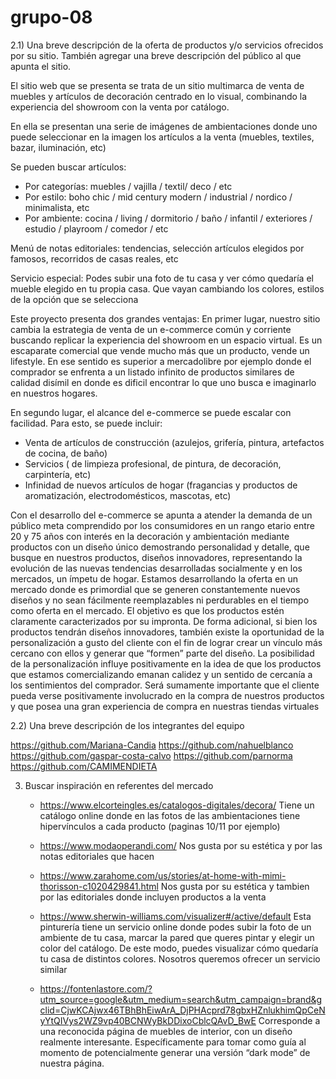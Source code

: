 # grupo-08

2.1) Una breve descripción de la oferta de productos y/o servicios ofrecidos por su sitio. También agregar una breve descripción del público al que apunta el sitio.

El sitio web que se presenta se trata de un sitio multimarca de venta de muebles y artículos de decoración centrado en lo visual, combinando la experiencia del showroom con la venta por catálogo.

En ella se presentan una serie de imágenes de ambientaciones donde uno puede seleccionar en la imagen los artículos a la venta (muebles, textiles, bazar, iluminación, etc)

Se pueden buscar artículos: 
  - Por categorías: muebles / vajilla / textil/ deco / etc
  - Por estilo: boho chic /  mid century modern /  industrial / nordico / minimalista,  etc
  - Por ambiente: cocina /  living /  dormitorio /  baño / infantil / exteriores / estudio / playroom / comedor  / etc

Menú de notas editoriales: tendencias, selección artículos elegidos por famosos, recorridos de casas reales, etc

Servicio especial:
Podes subir una foto de tu casa y ver cómo quedaría el mueble elegido en tu propia casa.
Que vayan cambiando los colores, estilos de la opción que se selecciona

Este proyecto presenta dos grandes ventajas:
En primer lugar, nuestro sitio cambia la estrategia de venta de un e-commerce común y corriente buscando replicar la experiencia del showroom en un espacio virtual. Es un escaparate comercial que vende mucho más que un producto, vende un lifestyle. 
En ese sentido es superior a mercadolibre por ejemplo donde el comprador se enfrenta a un listado infinito de productos similares de calidad disímil en donde es dificil encontrar lo que uno busca e imaginarlo en nuestros hogares.

En segundo lugar, el alcance del e-commerce se puede escalar con facilidad. Para esto, se puede incluir:
  - Venta de artículos de construcción (azulejos, grifería, pintura, artefactos de cocina, de baño) 
  - Servicios ( de limpieza profesional, de pintura, de decoración, carpintería, etc) 
  - Infinidad de nuevos artículos de hogar (fragancias y productos de aromatización, electrodomésticos, mascotas, etc)

Con el desarrollo del e-commerce se apunta a atender la demanda de un público meta comprendido por los consumidores en un rango etario entre 20 y 75 años con interés en la decoración y ambientación mediante productos con un diseño único demostrando personalidad y detalle, que busque en nuestros productos, diseños innovadores, representando la evolución de las nuevas tendencias desarrolladas socialmente y en los mercados, un ímpetu de hogar. 
Estamos desarrollando la oferta en un mercado donde es primordial que se generen constantemente nuevos diseños y no sean fácilmente reemplazables ni perdurables en el tiempo como oferta en el mercado. El objetivo es que los productos estén claramente caracterizados por su impronta. De forma adicional, si bien los productos tendrán diseños innovadores, también existe la oportunidad de la personalización a gusto del cliente con el fin  de lograr crear un vínculo más cercano con ellos y generar que “formen” parte del diseño. 
La posibilidad de la personalización influye positivamente en la idea de que los productos que estamos comercializando emanan calidez y un sentido de cercanía a los sentimientos del comprador. Será sumamente importante que el cliente pueda verse positivamente involucrado en la compra de nuestros productos y que posea una gran experiencia de compra en nuestras tiendas virtuales

2.2) Una breve descripción de los integrantes del equipo

https://github.com/Mariana-Candia
https://github.com/nahuelblanco
https://github.com/gaspar-costa-calvo
https://github.com/parnorma
https://github.com/CAMIMENDIETA


3) Buscar inspiración en referentes del mercado
    - https://www.elcorteingles.es/catalogos-digitales/decora/
Tiene un catálogo online donde en las fotos de las ambientaciones tiene hipervínculos a cada producto (paginas 10/11 por ejemplo)

    - https://www.modaoperandi.com/
Nos gusta por su estética y por las notas editoriales que hacen

    - https://www.zarahome.com/us/stories/at-home-with-mimi-thorisson-c1020429841.html
Nos gusta por su estética y tambien por las editoriales donde incluyen productos a la venta

    - https://www.sherwin-williams.com/visualizer#/active/default
Esta pinturería tiene un servicio online donde podes subir la foto de un ambiente de tu casa, marcar la pared que queres pintar y elegir un color del catálogo. De este modo, puedes visualizar cómo quedaría tu casa de distintos colores. Nosotros queremos ofrecer un servicio similar

    - https://fontenlastore.com/?utm_source=google&utm_medium=search&utm_campaign=brand&gclid=CjwKCAjwx46TBhBhEiwArA_DjPHAcprd78gbxHZnlukhimQpCeNyYtQIVys2WZ9vp40BCNWyBkDDixoCblcQAvD_BwE
Corresponde a una reconocida página de muebles de interior, con un diseño realmente interesante. Específicamente para tomar como guía al momento de potencialmente generar una versión “dark mode” de nuestra página.
